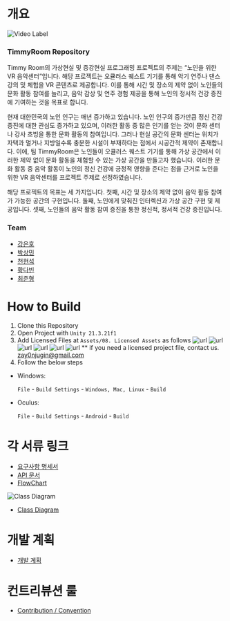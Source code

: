 # 개요

![Video Label](http://img.youtube.com/vi/mzYkAJVTIH4/0.jpg)

### TimmyRoom Repository

Timmy Room의 가상현실 및 증강현실 프로그래밍 프로젝트의 주제는 “노인을 위한 VR 음악센터”입니다. 해당 프로젝트는 오큘러스 퀘스트 기기를 통해 악기 연주나 댄스 강의 및 체험을 VR 콘텐츠로 제공합니다. 이를 통해 시간 및 장소의 제약 없이 노인들의 문화 활동 참여를 늘리고, 음악 감상 및 연주 경험 제공을 통해 노인의 정서적 건강 증진에 기여하는 것을 목표로 합니다.

현재 대한민국의 노인 인구는 매년 증가하고 있습니다. 노인 인구의 증가만큼 정신 건강 증진에 대한 관심도 증가하고 있으며, 이러한 활동 중 많은 인기를 얻는 것이 문화 센터나 강사 초빙을 통한 문화 활동의 참여입니다. 그러나 현실 공간의 문화 센터는 위치가 자택과 멀거나 지방일수록 충분한 시설이 부재하다는 점에서 시공간적 제약이 존재합니다. 이에, 팀 TimmyRoom은 노인들이 오큘러스 퀘스트 기기를 통해 가상 공간에서 이러한 제약 없이 문화 활동을 체험할 수 있는 가상 공간을 만들고자 했습니다. 이러한 문화 활동 중 음악 활동이 노인의 정신 건강에 긍정적 영향을 준다는 점을 근거로 노인을 위한 VR 음악센터를 프로젝트 주제로 선정하였습니다.

해당 프로젝트의 목표는 세 가지입니다. 첫째, 시간 및 장소의 제약 없이 음악 활동 참여가 가능한 공간의 구현입니다. 둘째, 노인에게 맞춰진 인터렉션과 가상 공간 구현 및 제공입니다. 셋째, 노인들의 음악 활동 참여 증진을 통한 정신적, 정서적 건강 증진입니다.


### Team
- [강은호](https://github.com/EunhoKang)
- [박상민](https://github.com/MultiDCP)
- [천현석](https://github.com/hahaho0606)
- [황다빈](https://github.com/Rehean)
- [최준형](https://github.com/Junhyung-Choi)

# How to Build
1. Clone this Repository
2. Open Project with `Unity 21.3.21f1`
3. Add Licensed Files at `Assets/08. Licensed Assets` as follows
  ![url](./thumbnails/1.png)
  ![url](./thumbnails/2.png)
  ![url](./thumbnails/3.png)
  ![url](./thumbnails/4.png)
  ![url](./thumbnails/5.png)
  ![url](./thumbnails/6.png)
  ** if you need a licensed project file, contact us.  zay0njugin@gmail.com
4. Follow the below steps

- Windows:
  
  `File` - `Build Settings` - `Windows, Mac, Linux` - `Build`
  
- Oculus:
   
  `File` - `Build Settings` - `Android` - `Build`


# 각 서류 링크
- [요구사항 명세서](https://github.com/TimmyRoom/TimmyRoom/blob/67c1258f5bd85e3fe2bd8561402a884067ad07b3/Documents/VR%20%EC%9D%8C%EC%95%85%EC%84%BC%ED%84%B0%20%EC%9A%94%EA%B5%AC%EC%82%AC%ED%95%AD%20%EB%AA%85%EC%84%B8%EC%84%9C.pdf)
- [API 문서](https://github.com/TimmyRoom/TimmyRoom/blob/develop/Documents/API/API%20%EB%AC%B8%EC%84%9C.md)
- [FlowChart](https://github.com/TimmyRoom/TimmyRoom/tree/develop/Documents/FlowChart)

![Class Diagram](https://github.com/TimmyRoom/TimmyRoom/blob/67c1258f5bd85e3fe2bd8561402a884067ad07b3/Documents/Diagram/ClassDiagram.drawio.png?raw=true)
- [Class Diagram](https://github.com/TimmyRoom/TimmyRoom/blob/67c1258f5bd85e3fe2bd8561402a884067ad07b3/Documents/Diagram/ClassDiagram.drawio.png)

# 개발 계획
- [개발 계획](https://github.com/orgs/TimmyRoom/projects/1)

# 컨트리뷰션 룰
- [Contribution / Convention](https://github.com/TimmyRoom/TimmyRoom/blob/67c1258f5bd85e3fe2bd8561402a884067ad07b3/Convention.md)
